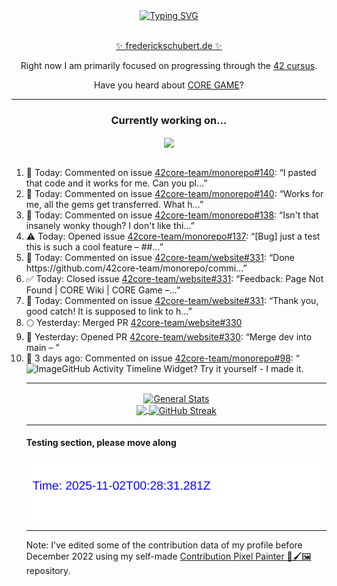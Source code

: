 <div align="center">
	<a href="https://git.io/typing-svg"><img src="https://readme-typing-svg.demolab.com?font=Fira+Code&size=30&pause=1000&color=70A5FD&background=1A1B27&center=true&vCenter=true&repeat=false&random=false&width=550&lines=%F0%9F%91%8B+Hello+World!+I'm+Freddy!+%F0%9F%96%96" alt="Typing SVG" /></a>
</div>
<br>
<div align="center">
	<p></p><a href="https://frederickschubert.de">✨ frederickschubert.de ✨</a></p>
	<p>Right now I am primarily focused on progressing through the <a href="https://github.com/FreddyMSchubert/42_cursus">42 cursus</a>.</p>
	<p>Have you heard about <a href="https://coregame.de/">CORE GAME</a>?</p>
</div>

<hr>

<div align="center">

### Currently working on...

<!-- [![current_repo](https://github-readme-stats.vercel.app/api/pin/?username=FreddyMSchubert&repo=Crafty_Concoctions&theme=tokyonight)](https://github.com/FreddyMSchubert/Crafty_Concoctions) -->

<div align="center">
	<a href="https://github.com/42core-team/monorepo" target="_blank">
		<img align="center" src="https://github-readme-stats.vercel.app/api/pin/?username=42core-team&repo=monorepo&theme=tokyonight" />
	</a>
</div>

<br>

<div align="left">
<ol>
<!-- ACTIVITY:START -->
<li>💬 Today: Commented on issue <a href="https://github.com/42core-team/monorepo/issues/140#issuecomment-3371919196">42core-team/monorepo#140</a>: “I pasted that code and it works for me. Can you pl…”</li>
<li>💬 Today: Commented on issue <a href="https://github.com/42core-team/monorepo/issues/140#issuecomment-3371797463">42core-team/monorepo#140</a>: “Works for me, all the gems get transferred. What h…”</li>
<li>💬 Today: Commented on issue <a href="https://github.com/42core-team/monorepo/issues/138#issuecomment-3371208733">42core-team/monorepo#138</a>: “Isn't that insanely wonky though? I don't like thi…”</li>
<li>⚠️ Today: Opened issue <a href="https://github.com/42core-team/monorepo/issues/137">42core-team/monorepo#137</a>: “[Bug] just a test this is such a cool feature – ##…”</li>
<li>💬 Today: Commented on issue <a href="https://github.com/42core-team/website/issues/331#issuecomment-3370845738">42core-team/website#331</a>: “Done https://github.com/42core-team/monorepo/commi…”</li>
<li>✅ Today: Closed issue <a href="https://github.com/42core-team/website/issues/331">42core-team/website#331</a>: “Feedback: Page Not Found | CORE Wiki | CORE Game –…”</li>
<li>💬 Today: Commented on issue <a href="https://github.com/42core-team/website/issues/331#issuecomment-3370720656">42core-team/website#331</a>: “Thank you, good catch! It is supposed to link to h…”</li>
<li>🌕 Yesterday: Merged PR <a href="https://github.com/42core-team/website/pull/330">42core-team/website#330</a></li>
<li>🚀 Yesterday: Opened PR <a href="https://github.com/42core-team/website/pull/330">42core-team/website#330</a>: “Merge dev into main – ”</li>
<li>💬 3 days ago: Commented on issue <a href="https://github.com/42core-team/monorepo/issues/98#issuecomment-3365209661">42core-team/monorepo#98</a>: “<img width="878" height="873" alt="Image" src="htt…”</li>
<!-- ACTIVITY:END -->
</ol>
</div>

Like this [GitHub Activity Timeline Widget](https://github.com/FreddyMSchubert/github-activity-timeline)? Try it yourself - I made it.

<hr>

<div align="center">
	<a href="https://github.com/anuraghazra/github-readme-stats" target="_blank">
		<img height=200 align="center" src="https://github-readme-stats.vercel.app/api?username=FreddyMSchubert&show_icons=true&theme=tokyonight&card_width=650" alt="General Stats" />
	</a>
</div>

<div align="center">
	<a href="https://github.com/anuraghazra/github-readme-stats" target="_blank">
		<img height=200 align="center" src="https://github-readme-stats.vercel.app/api/top-langs/?username=FreddyMSchubert&layout=donut&theme=tokyonight&card_width=320">
	</a>
	<a href="https://github.com/DenverCoder1/github-readme-streak-stats" target="_blank">
		<img height=200 align="center" src="https://streak-stats.demolab.com?user=FreddyMSchubert&theme=tokyonight&date_format=j%20M%5B%20Y%5D&card_width=320&card_height=200&hide_total_contributions=true" alt="GitHub Streak" />
	</a>
</div>

<hr>

#### Testing section, please move along

![GitHub Defenders SVG](https://github.com/FreddyMSchubert/FreddyMSchubert/blob/github_defenders_output/output.svg)

<hr>

Note: I've edited some of the contribution data of my profile before December 2022 using my self-made [Contribution Pixel Painter 🎨🖌️🖼️](https://github.com/FreddyMSchubert/contribution-pixel-painter) repository.
